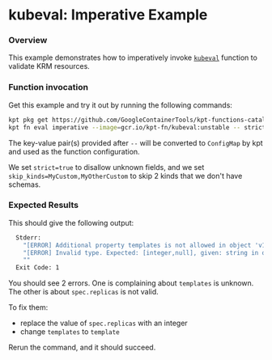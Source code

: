 # kubeval: Imperative Example

### Overview

This example demonstrates how to imperatively invoke [`kubeval`] function to
validate KRM resources.

### Function invocation

Get this example and try it out by running the following commands:

```sh
kpt pkg get https://github.com/GoogleContainerTools/kpt-functions-catalog.git/examples/kubeval/imperative
kpt fn eval imperative --image=gcr.io/kpt-fn/kubeval:unstable -- strict=true skip_kinds=MyCustom,MyOtherCustom
```

The key-value pair(s) provided after `--` will be converted to `ConfigMap` by
kpt and used as the function configuration.

We set `strict=true` to disallow unknown fields, and we set
`skip_kinds=MyCustom,MyOtherCustom` to skip 2 kinds that we don't have schemas.

### Expected Results

This should give the following output:

```sh
  Stderr:
    "[ERROR] Additional property templates is not allowed in object 'v1/ReplicationController//bob' in file resources.yaml in field templates"
    "[ERROR] Invalid type. Expected: [integer,null], given: string in object 'v1/ReplicationController//bob' in file resources.yaml in field spec.replicas"
    ""
  Exit Code: 1
```

You should see 2 errors. One is complaining about `templates` is unknown. The
other is about `spec.replicas` is not valid.

To fix them:

- replace the value of `spec.replicas` with an integer
- change `templates` to `template`

Rerun the command, and it should succeed.

[`kubeval`]: https://catalog.kpt.dev/kubeval/v0.1/
